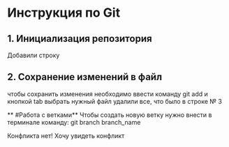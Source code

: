 # Инструкция по Git
## 1. Инициализация репозитория  
Добавили строку
## 2. Сохранение изменений в файл 
чтобы сохранить изменения необходимо ввести команду git add и кнопкой tab выбрать нужный файл
удалили все, что было в строке № 3
 


 ** #Работа с ветками**
 Чтобы создать новую ветку нужно внести в терминале команду: git branch branch_name
 
Конфликта нет!
 Хочу увидеть конфликт
